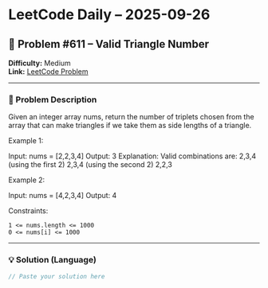 # LeetCode Daily – 2025-09-26

## 🧠 Problem #611 – **Valid Triangle Number**
**Difficulty:** Medium  
**Link:** [LeetCode Problem](https://leetcode.com/problems/valid-triangle-number)

---

### 📝 Problem Description

Given an integer array nums, return the number of triplets chosen from the array that can make triangles if we take them as side lengths of a triangle.

 
Example 1:


Input: nums = [2,2,3,4]
Output: 3
Explanation: Valid combinations are: 
2,3,4 (using the first 2)
2,3,4 (using the second 2)
2,2,3


Example 2:


Input: nums = [4,2,3,4]
Output: 4


 
Constraints:


	1 <= nums.length <= 1000
	0 <= nums[i] <= 1000

---

### 💡 Solution (Language)

```cpp
// Paste your solution here
